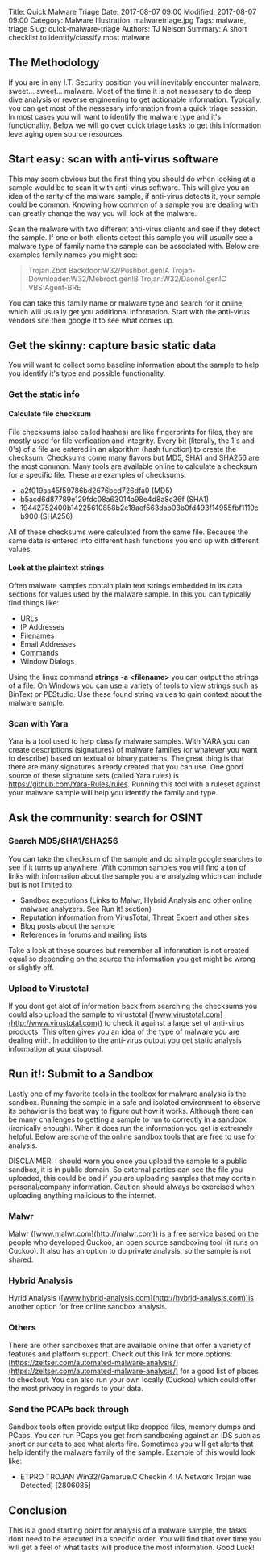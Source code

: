 Title: Quick Malware Triage
Date: 2017-08-07 09:00
Modified: 2017-08-07 09:00
Category: Malware
Illustration: malwaretriage.jpg
Tags: malware, triage
Slug: quick-malware-triage
Authors: TJ Nelson
Summary: A short checklist to identify/classify most malware

## The Methodology
If you are in any I.T. Security position you will inevitably encounter malware, sweet... sweet... malware. Most of the time it is not nessesary to do deep dive analysis or reverse engineering to get actionable information. Typically, you can get most of the nessesary information from a quick triage session. In most cases you will want to identify the malware type and it's functionality. Below we will go over quick triage tasks to get this information leveraging
open source resources.

## Start easy: scan with anti-virus software
This may seem obvious but the first thing you should do when looking at a sample would be to scan it with anti-virus software. This will give you an idea of the rarity of the malware sample, if anti-virus detects it, your sample could be common. Knowing how common of a sample you are dealing with can greatly change the way you will look at the malware.

Scan the malware with two different anti-virus clients and see if they detect the sample. If one or both clients detect this sample you will usually see a malware type of family name the sample can be associated with. Below are examples family names you might see: 

> Trojan.Zbot
> Backdoor:W32/Pushbot.gen!A
> Trojan-Downloader:W32/Mebroot.gen!B
> Trojan:W32/Daonol.gen!C
> VBS:Agent-BRE

You can take this family name or malware type and search for it online, which will usually get you additional information. Start with the anti-virus vendors site then google it to see what comes up.

## Get the skinny: capture basic static data
You will want to collect some baseline information about the sample to help you identify it's type and possible functionality.
### Get the static info
#### Calculate file checksum
File checksums (also called hashes) are like fingerprints for files, they are mostly used for file verfication and integrity. Every bit (literally, the 1's and 0's) of a file are entered in an algorithm (hash function) to create the checksum. Checksums come many flavors but MD5, SHA1 and SHA256 are the most common. Many tools are available online to calculate a checksum for a specific file. These are examples of checksums:
* a2f019aa45f59786bd2676bcd726dfa0 (MD5)
* b5acd6d87789e129fdc08a63014a98e4d8a8c36f (SHA1)
* 19442752400b14225610858b2c18aef563dab03b0fd493f14955fbf1119cb900 (SHA256)

All of these checksums were calculated from the same file. Because the same data is entered into different hash functions you end up with different values.
#### Look at the plaintext strings
Often malware samples contain plain text strings embedded in its data sections for values used by the malware sample. In this you can typically find things like:
* URLs
* IP Addresses
* Filenames
* Email Addresses
* Commands
* Window Dialogs

Using the linux command **strings -a <filename\>** you can output the strings of a file. On Windows you can use a variety of tools to view strings such as BinText or PEStudio. Use these found string values to gain context about the malware sample.

### Scan with Yara
Yara is a tool used to help classify malware samples. With YARA you can create descriptions (signatures) of malware families (or whatever you want to describe) based on textual or binary patterns. The great thing is that there are many signatures already created that you can use. One good source of these signature sets (called Yara rules) is https://github.com/Yara-Rules/rules. Running this tool with a ruleset against your malware sample will help you identify the family and
type.

## Ask the community: search for OSINT
### Search MD5/SHA1/SHA256
You can take the checksum of the sample and do simple google searches to see if it turns up anywhere. With common samples you will find a ton of links with information about the sample you are analyzing which can include but is not limited to:
* Sandbox executions (Links to Malwr, Hybrid Analysis and other online malware analyzers. See Run It! section)
* Reputation information from VirusTotal, Threat Expert and other sites
* Blog posts about the sample
* References in forums and mailing lists

Take a look at these sources but remember all information is not created equal so depending on the source the information you get might be wrong or slightly off.

### Upload to Virustotal

If you dont get alot of information back from searching the checksums you could also upload the sample to virustotal ([www.virustotal.com](http://www.virustotal.com)) to check it against a large set of anti-virus products. This often gives you an idea of the type of malware you are dealing with. In addition to the anti-virus output you get static analysis information at your disposal. 

## Run it!: Submit to a Sandbox

Lastly one of my favorite tools in the toolbox for malware analysis is the sandbox. Running the sample in a safe and isolated environment to observe its behavior is the best way to figure out how it works. Although there can be many challenges to getting a sample to run to correctly in a sandbox (ironically enough). When it does run the information you get is extremely helpful. Below are some of the online sandbox tools that are free to use for analysis.

DISCLAIMER: I should warn you once you upload the sample to a public sandbox, it is in public domain. So external parties can see the file you uploaded, this could be bad if you are uploading samples that may contain personal/company information. Caution should always be exercised when uploading anything malicious to the internet.

### Malwr
Malwr ([www.malwr.com](http://malwr.com)) is a free service based on the people who developed Cuckoo, an open source sandboxing tool (it runs on Cuckoo). It also has an option to do private analysis, so the sample is not shared.

### Hybrid Analysis
Hyrid Analysis ([www.hybrid-analysis.com](http://hybrid-analysis.com))is another option for free online sandbox analysis.

### Others
There are other sandboxes that are available online that offer a variety of features and platform support. Check out this link for more options: [https://zeltser.com/automated-malware-analysis/](https://zeltser.com/automated-malware-analysis/) for a good list of places to checkout. You can also run your own locally (Cuckoo) which could offer the most privacy in regards to your data.

### Send the PCAPs back through
Sandbox tools often provide output like dropped files, memory dumps and PCaps. You can run PCaps you get from sandboxing against an IDS such as snort or suricata to see what alerts fire. Sometimes you will get alerts that help identify the malware family of the sample. Example of this would look like:
* ETPRO TROJAN Win32/Gamarue.C Checkin 4 (A Network Trojan was Detected) [2806085]

## Conclusion
This is a good starting point for analysis of a malware sample, the tasks dont need to be executed in a specific order. You will find that over time you will get a feel of what tasks will produce the most information. Good Luck!
